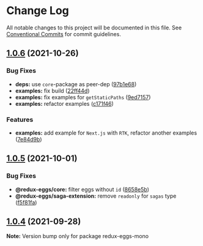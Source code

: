 # Change Log

All notable changes to this project will be documented in this file.
See [Conventional Commits](https://conventionalcommits.org) for commit guidelines.

## [1.0.6](https://github.com/fostyfost/redux-eggs/compare/v1.0.5...v1.0.6) (2021-10-26)

### Bug Fixes

- **deps:** use `core`-package as peer-dep ([97b1e68](https://github.com/fostyfost/redux-eggs/commit/97b1e688a90493cec34989b8d906ab6628a6a232))
- **examples:** fix build ([22ff44d](https://github.com/fostyfost/redux-eggs/commit/22ff44de6d3184f5ed8cb8f93a9759b2f986e5da))
- **examples:** fix examples for `getStaticPaths` ([9ed7157](https://github.com/fostyfost/redux-eggs/commit/9ed715752a2c105564d39784cffb8f9803a71e17))
- **examples:** refactor examples ([c171f46](https://github.com/fostyfost/redux-eggs/commit/c171f46df1a625c5d120584ccc23453b092755e1))

### Features

- **examples:** add example for `Next.js` with `RTK`, refactor another examples ([7e84d9b](https://github.com/fostyfost/redux-eggs/commit/7e84d9bd3536690d79bf5253e176b8e9e5222236))

## [1.0.5](https://github.com/fostyfost/redux-eggs/compare/v1.0.4...v1.0.5) (2021-10-01)

### Bug Fixes

- **@redux-eggs/core:** filter eggs without `id` ([8658e5b](https://github.com/fostyfost/redux-eggs/commit/8658e5bc2ecc979018db3d449fc0c928529c36e1))
- **@redux-eggs/saga-extension:** remove `readonly` for `sagas` type ([f5f81fa](https://github.com/fostyfost/redux-eggs/commit/f5f81fa95e6bdce43f918505bca26149b9264631))

## [1.0.4](https://github.com/fostyfost/redux-eggs/compare/v1.0.3...v1.0.4) (2021-09-28)

**Note:** Version bump only for package redux-eggs-mono
